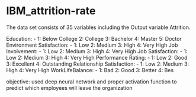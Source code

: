 # IBM_attrition-rate
The data set consists of 35 variables including the Output variable Attrition.

Education: - 1: Below College 2: College 3: Bachelor 4: Master 5: Doctor
Environment Satisfaction: - 1: Low 2: Medium 3: High 4: Very High
Job Involvement: - 1: Low 2: Medium 3: High 4: Very High
Job Satisfaction: - 1: Low 2: Medium 3: High 4: Very High
Performance Rating: - 1: Low 2: Good 3: Excellent 4: Outstanding
Relationship Satisfaction: - 1: Low 2: Medium 3: High 4: Very High
WorkLifeBalance: - 1: Bad 2: Good 3: Better 4: Bes

objective:
used deep neural network and proper activation function to predict which employees will
leave the organization
